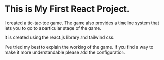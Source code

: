 # This is My First React Project.

I created a tic-tac-toe game. The game also provides a timeline system that lets you to go to a particular stage of the game.

It is created using the react.js library and tailwind css.

I've tried my best to explain the working of the game. If you find a way to make it more understandable please add the configuration.
